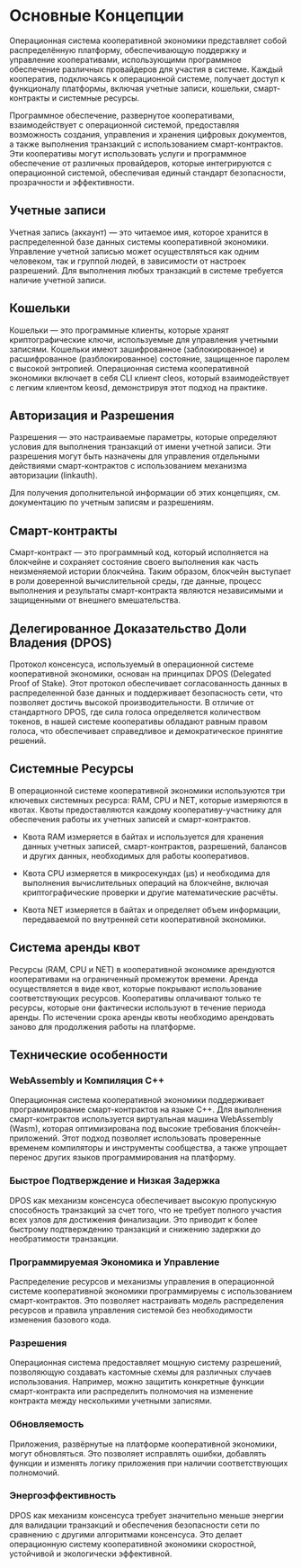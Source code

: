 # Основные Концепции
Операционная система кооперативной экономики представляет собой распределённую платформу, обеспечивающую поддержку и управление кооперативами, использующими программное обеспечение различных провайдеров для участия в системе. Каждый кооператив, подключаясь к операционной системе, получает доступ к функционалу платформы, включая учетные записи, кошельки, смарт-контракты и системные ресурсы.

Программное обеспечение, развернутое кооперативами, взаимодействует с операционной системой, предоставляя возможность создания, управления и хранения цифровых документов, а также выполнения транзакций с использованием смарт-контрактов. Эти кооперативы могут использовать услуги и программное обеспечение от различных провайдеров, которые интегрируются с операционной системой, обеспечивая единый стандарт безопасности, прозрачности и эффективности.


## Учетные записи
Учетная запись (аккаунт) — это читаемое имя, которое хранится в распределенной базе данных системы кооперативной экономики. Управление учетной записью может осуществляться как одним человеком, так и группой людей, в зависимости от настроек разрешений. Для выполнения любых транзакций в системе требуется наличие учетной записи.

## Кошельки
Кошельки — это программные клиенты, которые хранят криптографические ключи, используемые для управления учетными записями. Кошельки имеют зашифрованное (заблокированное) и расшифрованное (разблокированное) состояние, защищенное паролем с высокой энтропией. Операционная система кооперативной экономики включает в себя CLI клиент cleos, который взаимодействует с легким клиентом keosd, демонстрируя этот подход на практике.

## Авторизация и Разрешения
Разрешения — это настраиваемые параметры, которые определяют условия для выполнения транзакций от имени учетной записи. Эти разрешения могут быть назначены для управления отдельными действиями смарт-контрактов с использованием механизма авторизации (linkauth).

Для получения дополнительной информации об этих концепциях, см. документацию по учетным записям и разрешениям.

## Смарт-контракты
Смарт-контракт — это программный код, который исполняется на блокчейне и сохраняет состояние своего выполнения как часть неизменяемой истории блокчейна. Таким образом, блокчейн выступает в роли доверенной вычислительной среды, где данные, процесс выполнения и результаты смарт-контракта являются независимыми и защищенными от внешнего вмешательства.

## Делегированное Доказательство Доли Владения (DPOS)
Протокол консенсуса, используемый в операционной системе кооперативной экономики, основан на принципах DPOS (Delegated Proof of Stake). Этот протокол обеспечивает согласованность данных в распределенной базе данных и поддерживает безопасность сети, что позволяет достичь высокой производительности. В отличие от стандартного DPOS, где сила голоса определяется количеством токенов, в нашей системе кооперативы обладают равным правом голоса, что обеспечивает справедливое и демократическое принятие решений.

## Системные Ресурсы
В операционной системе кооперативной экономики используются три ключевых системных ресурса: RAM, CPU и NET, которые измеряются в квотах. Квоты предоставляются каждому кооперативу-участнику для обеспечения работы их учетных записей и смарт-контрактов.

- Квота RAM измеряется в байтах и используется для хранения данных учетных записей, смарт-контрактов, разрешений, балансов и других данных, необходимых для работы кооперативов.

- Квота CPU измеряется в микросекундах (μs) и необходима для выполнения вычислительных операций на блокчейне, включая криптографические проверки и другие математические расчёты.

- Квота NET измеряется в байтах и определяет объем информации, передаваемой по внутренней сети кооперативной экономики.

## Система аренды квот
Ресурсы (RAM, CPU и NET) в кооперативной экономике арендуются кооперативами на ограниченный промежуток времени. Аренда осуществляется в виде квот, которые покрывают использование соответствующих ресурсов. Кооперативы оплачивают только те ресурсы, которые они фактически используют в течение периода аренды. По истечении срока аренды квоты необходимо арендовать заново для продолжения работы на платформе. 

## Технические особенности

### WebAssembly и Компиляция C++
Операционная система кооперативной экономики поддерживает программирование смарт-контрактов на языке C++. Для выполнения смарт-контрактов используется виртуальная машина WebAssembly (Wasm), которая оптимизирована под высокие требования блокчейн-приложений. Этот подход позволяет использовать проверенные временем компиляторы и инструменты сообщества, а также упрощает перенос других языков программирования на платформу.

### Быстрое Подтверждение и Низкая Задержка
DPOS как механизм консенсуса обеспечивает высокую пропускную способность транзакций за счет того, что не требует полного участия всех узлов для достижения финализации. Это приводит к более быстрому подтверждению транзакций и снижению задержки до необратимости транзакции. 

### Программируемая Экономика и Управление
Распределение ресурсов и механизмы управления в операционной системе кооперативной экономики программируемы с использованием смарт-контрактов. Это позволяет настраивать модель распределения ресурсов и правила управления системой без необходимости изменения базового кода.

### Разрешения
Операционная система предоставляет мощную систему разрешений, позволяющую создавать кастомные схемы для различных случаев использования. Например, можно защитить конкретные функции смарт-контракта или распределить полномочия на изменение контракта между несколькими учетными записями.

### Обновляемость
Приложения, развёрнутые на платформе кооперативной экономики, могут обновляться. Это позволяет исправлять ошибки, добавлять функции и изменять логику приложения при наличии соответствующих полномочий. 

### Энергоэффективность
DPOS как механизм консенсуса требует значительно меньше энергии для валидации транзакций и обеспечения безопасности сети по сравнению с другими алгоритмами консенсуса. Это делает операционную систему кооперативной экономики скоростной, устойчивой и экологически эффективной.